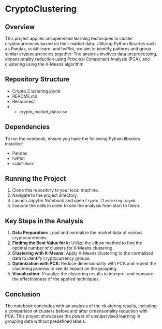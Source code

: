 # CryptoClustering

## Overview
This project applies unsupervised learning techniques to cluster cryptocurrencies based on their market data. Utilizing Python libraries such as Pandas, scikit-learn, and hvPlot, we aim to identify patterns and group similar cryptocurrencies together. The analysis involves data preprocessing, dimensionality reduction using Principal Component Analysis (PCA), and clustering using the K-Means algorithm.

## Repository Structure
- Crypto_Clustering.ipynb
- README.md
- Resources/
- - crypto_market_data.csv

## Dependencies
To run the notebook, ensure you have the following Python libraries installed:
- Pandas
- hvPlot
- scikit-learn


## Running the Project

1. Clone this repository to your local machine.
2. Navigate to the project directory.
3. Launch Jupyter Notebook and open `Crypto_Clustering.ipynb`.
4. Execute the cells in order to see the analysis from start to finish.

## Key Steps in the Analysis

1. **Data Preparation:** Load and normalize the market data of various cryptocurrencies.
2. **Finding the Best Value for k:** Utilize the elbow method to find the optimal number of clusters for K-Means clustering.
3. **Clustering with K-Means:** Apply K-Means clustering to the normalized data to identify cryptocurrency groups.
4. **Optimization with PCA:** Reduce dimensionality with PCA and repeat the clustering process to see its impact on the grouping.
5. **Visualization:** Visualize the clustering results to interpret and compare the effectiveness of the applied techniques.

## Conclusion

The notebook concludes with an analysis of the clustering results, including a comparison of clusters before and after dimensionality reduction with PCA. This project showcases the power of unsupervised learning in grouping data without predefined labels.

